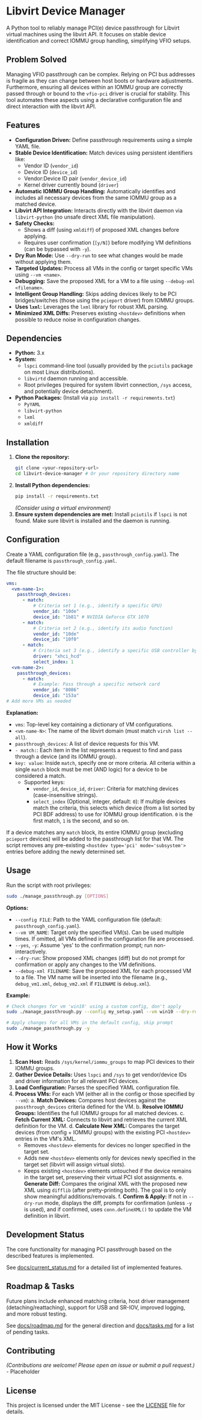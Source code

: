 # Libvirt Device Manager

A Python tool to reliably manage PCI(e) device passthrough for Libvirt virtual machines using the libvirt API. It focuses on stable device identification and correct IOMMU group handling, simplifying VFIO setups.

## Problem Solved

Managing VFIO passthrough can be complex. Relying on PCI bus addresses is fragile as they can change between host boots or hardware adjustments. Furthermore, ensuring all devices within an IOMMU group are correctly passed through or bound to the `vfio-pci` driver is crucial for stability. This tool automates these aspects using a declarative configuration file and direct interaction with the libvirt API.

## Features

*   **Configuration Driven:** Define passthrough requirements using a simple YAML file.
*   **Stable Device Identification:** Match devices using persistent identifiers like:
    *   Vendor ID (`vendor_id`)
    *   Device ID (`device_id`)
    *   Vendor:Device ID pair (`vendor_device_id`)
    *   Kernel driver currently bound (`driver`)
*   **Automatic IOMMU Group Handling:** Automatically identifies and includes all necessary devices from the same IOMMU group as a matched device.
*   **Libvirt API Integration:** Interacts directly with the libvirt daemon via `libvirt-python` (no unsafe direct XML file manipulation).
*   **Safety Checks:**
    *   Shows a diff (using `xmldiff`) of proposed XML changes before applying.
    *   Requires user confirmation (`[y/N]`) before modifying VM definitions (can be bypassed with `-y`).
*   **Dry Run Mode:** Use `--dry-run` to see what changes would be made without applying them.
*   **Targeted Updates:** Process all VMs in the config or target specific VMs using `--vm <name>`.
*   **Debugging:** Save the proposed XML for a VM to a file using `--debug-xml <filename>`.
*   **Intelligent Group Handling:** Skips adding devices likely to be PCI bridges/switches (those using the `pcieport` driver) from IOMMU groups.
*   **Uses `lxml`:** Leverages the `lxml` library for robust XML parsing.
*   **Minimized XML Diffs:** Preserves existing `<hostdev>` definitions when possible to reduce noise in configuration changes.

## Dependencies

*   **Python:** 3.x
*   **System:**
    *   `lspci` command-line tool (usually provided by the `pciutils` package on most Linux distributions).
    *   `libvirtd` daemon running and accessible.
    *   Root privileges (required for system libvirt connection, `/sys` access, and potentially device detachment).
*   **Python Packages:** (Install via `pip install -r requirements.txt`)
    *   `PyYAML`
    *   `libvirt-python`
    *   `lxml`
    *   `xmldiff`

## Installation

1.  **Clone the repository:**
    ```bash
    git clone <your-repository-url>
    cd libvirt-device-manager # Or your repository directory name
    ```
2.  **Install Python dependencies:**
    ```bash
    pip install -r requirements.txt
    ```
    *(Consider using a virtual environment)*
3.  **Ensure system dependencies are met:** Install `pciutils` if `lspci` is not found. Make sure libvirt is installed and the daemon is running.

## Configuration

Create a YAML configuration file (e.g., `passthrough_config.yaml`). The default filename is `passthrough_config.yaml`.

The file structure should be:

```yaml
vms:
  <vm-name-1>:
    passthrough_devices:
      - match:
          # Criteria set 1 (e.g., identify a specific GPU)
          vendor_id: "10de"
          device_id: "1b81" # NVIDIA GeForce GTX 1070
      - match:
          # Criteria set 2 (e.g., identify its audio function)
          vendor_id: "10de"
          device_id: "10f0"
      - match:
          # Criteria set 3 (e.g., identify a specific USB controller by driver)
          driver: "xhci_hcd"
          select_index: 1
  <vm-name-2>:
    passthrough_devices:
      - match:
          # Example: Pass through a specific network card
          vendor_id: "8086"
          device_id: "153a"
# Add more VMs as needed
```

**Explanation:**

*   `vms`: Top-level key containing a dictionary of VM configurations.
*   `<vm-name-N>`: The name of the libvirt domain (must match `virsh list --all`).
*   `passthrough_devices`: A list of device requests for this VM.
*   `- match:`: Each item in the list represents a request to find and pass through a device (and its IOMMU group).
*   `key: value`: Inside `match`, specify one or more criteria. All criteria within a single `match` block must be met (AND logic) for a device to be considered a match.
    *   Supported keys:
        * `vendor_id`, `device_id`, `driver`: Criteria for matching devices (case-insensitive strings).
        * `select_index` (Optional, integer, default: `0`): If multiple devices match the criteria, this selects which device (from a list sorted by PCI BDF address) to use for IOMMU group identification. `0` is the first match, `1` is the second, and so on.

If a device matches any `match` block, its entire IOMMU group (excluding `pcieport` devices) will be added to the passthrough list for that VM. The script removes any pre-existing `<hostdev type='pci' mode='subsystem'>` entries before adding the newly determined set.

## Usage

Run the script with root privileges:

```bash
sudo ./manage_passthrough.py [OPTIONS]
```

**Options:**

*   `--config FILE`: Path to the YAML configuration file (default: `passthrough_config.yaml`).
*   `--vm VM_NAME`: Target only the specified VM(s). Can be used multiple times. If omitted, all VMs defined in the configuration file are processed.
*   `--yes`, `-y`: Assume 'yes' to the confirmation prompt; run non-interactively.
*   `--dry-run`: Show proposed XML changes (diff) but do not prompt for confirmation or apply any changes to the VM definitions.
*   `--debug-xml FILENAME`: Save the proposed XML for each processed VM to a file. The VM name will be inserted into the filename (e.g., `debug_vm1.xml`, `debug_vm2.xml` if `FILENAME` is `debug.xml`).

**Example:**

```bash
# Check changes for vm 'win10' using a custom config, don't apply
sudo ./manage_passthrough.py --config my_setup.yaml --vm win10 --dry-run

# Apply changes for all VMs in the default config, skip prompt
sudo ./manage_passthrough.py -y
```

## How it Works

1.  **Scan Host:** Reads `/sys/kernel/iommu_groups` to map PCI devices to their IOMMU groups.
2.  **Gather Device Details:** Uses `lspci` and `/sys` to get vendor/device IDs and driver information for all relevant PCI devices.
3.  **Load Configuration:** Parses the specified YAML configuration file.
4.  **Process VMs:** For each VM (either all in the config or those specified by `--vm`):
    a.  **Match Devices:** Compares host devices against the `passthrough_devices` criteria defined for the VM.
    b.  **Resolve IOMMU Groups:** Identifies the full IOMMU groups for all matched devices.
    c.  **Fetch Current XML:** Connects to libvirt and retrieves the current XML definition for the VM.
    d.  **Calculate New XML:** Compares the target devices (from config + IOMMU groups) with the existing PCI `<hostdev>` entries in the VM's XML.
       *   Removes `<hostdev>` elements for devices no longer specified in the target set.
       *   Adds new `<hostdev>` elements only for devices newly specified in the target set (libvirt will assign virtual slots).
       *   Keeps existing `<hostdev>` elements untouched if the device remains in the target set, preserving their virtual PCI slot assignments.
    e.  **Generate Diff:** Compares the original XML with the proposed new XML using `difflib` (after pretty-printing both). The goal is to only show meaningful additions/removals.
    f.  **Confirm & Apply:** If not in `--dry-run` mode, displays the diff, prompts for confirmation (unless `-y` is used), and if confirmed, uses `conn.defineXML()` to update the VM definition in libvirt.

## Development Status

The core functionality for managing PCI passthrough based on the described features is implemented.

See [docs/current_status.md](docs/current_status.md) for a detailed list of implemented features.

## Roadmap & Tasks

Future plans include enhanced matching criteria, host driver management (detaching/reattaching), support for USB and SR-IOV, improved logging, and more robust testing.

See [docs/roadmap.md](docs/roadmap.md) for the general direction and [docs/tasks.md](docs/tasks.md) for a list of pending tasks.

## Contributing

*(Contributions are welcome! Please open an issue or submit a pull request.)* - Placeholder

## License

This project is licensed under the MIT License - see the [LICENSE](LICENSE) file for details. 
